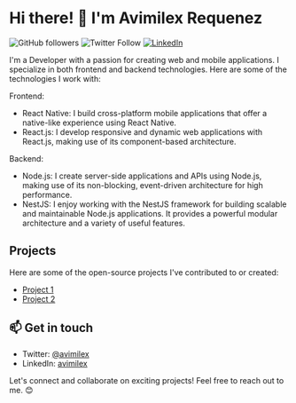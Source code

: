 # Hi there! 👋 I'm Avimilex Requenez

![GitHub followers](https://img.shields.io/github/followers/avimilex?label=Follow&style=social)
![Twitter Follow](https://img.shields.io/twitter/follow/avimilex?label=Follow&style=social)
[![LinkedIn](https://img.shields.io/badge/LinkedIn-avimilex-blue)](https://www.linkedin.com/in/avimilex/)

I'm a Developer with a passion for creating web and mobile applications. I specialize in both frontend and backend technologies. Here are some of the technologies I work with:

Frontend:
- React Native: I build cross-platform mobile applications that offer a native-like experience using React Native.
- React.js: I develop responsive and dynamic web applications with React.js, making use of its component-based architecture.

Backend:
- Node.js: I create server-side applications and APIs using Node.js, making use of its non-blocking, event-driven architecture for high performance.
- NestJS: I enjoy working with the NestJS framework for building scalable and maintainable Node.js applications. It provides a powerful modular architecture and a variety of useful features.

## Projects

Here are some of the open-source projects I've contributed to or created:

- [Project 1](https://github.com/Requenez-Diaz/NovaSprint_Backend)
- [Project 2](https://github.com/Requenez-Diaz/Calculator)

## 📫 Get in touch
- Twitter: [@avimilex](https://twitter.com/avimilex)
- LinkedIn: [avimilex](https://www.linkedin.com/in/AlfredoRequenezDiaz/)

Let's connect and collaborate on exciting projects! Feel free to reach out to me. 😊
